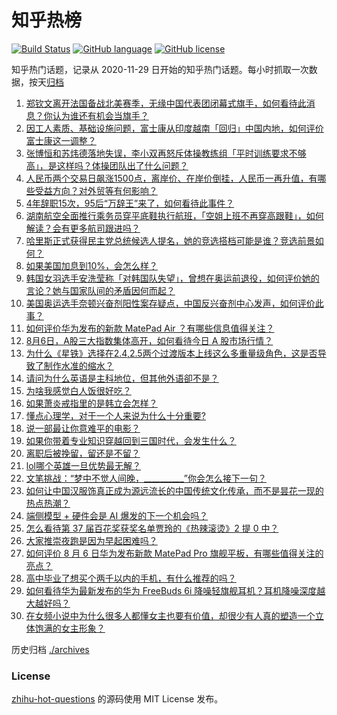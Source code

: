 # 知乎热榜
[![Build Status](https://github.com/ToWeLong/zhihu-hot-questions/workflows/CI/badge.svg)](https://github.com/ToWeLong/zhihu-hot-questions/actions)
[![GitHub language](https://img.shields.io/badge/language-golang-orange.svg)](https://golang.org/)
[![GitHub license](https://img.shields.io/github/license/ToWeLong/zhihu-hot-questions)](https://github.com/ToWeLong/zhihu-hot-questions/blob/main/LICENSE)

知乎热门话题，记录从 2020-11-29 日开始的知乎热门话题。每小时抓取一次数据，按天[归档](./archives)

<!-- BEGIN -->

1. [郑钦文离开法国备战北美赛季，无缘中国代表团闭幕式旗手，如何看待此消息？你认为谁还有机会当旗手？](https://www.zhihu.com/question/663546390)
1. [因工人素质、基础设施问题，富士康从印度越南「回归」中国内地，如何评价富士康这一调整？](https://www.zhihu.com/question/663509002)
1. [张博恒和苏炜德落地失误，李小双再怒斥体操教练组「平时训练要求不够高」，是这样吗？体操团队出了什么问题？](https://www.zhihu.com/question/663539887)
1. [人民币两个交易日飙涨1500点，离岸价、在岸价倒挂，人民币一再升值，有哪些受益方向？对外贸等有何影响？](https://www.zhihu.com/question/663576464)
1. [4年辞职15次，95后“万辞王”来了，如何看待此事件？](https://www.zhihu.com/question/663067691)
1. [湖南航空全面推行乘务员穿平底鞋执行航班，「空姐上班不再穿高跟鞋」，如何解读？会有更多航司跟进吗？](https://www.zhihu.com/question/663576128)
1. [哈里斯正式获得民主党总统候选人提名，她的竞选搭档可能是谁？竞选前景如何？](https://www.zhihu.com/question/663583481)
1. [如果美国加息到10%，会怎么样？](https://www.zhihu.com/question/657385459)
1. [韩国女羽选手安洗莹称「对韩国队失望」，曾想在奥运前退役，如何评价她的言论？她与国家队间的矛盾因何而起？](https://www.zhihu.com/question/663570807)
1. [美国奥运选手奈顿兴奋剂阳性案存疑点，中国反兴奋剂中心发声，如何评价此事？](https://www.zhihu.com/question/663581919)
1. [如何评价华为发布的新款 MatePad Air ？有哪些信息值得关注？](https://www.zhihu.com/question/663574006)
1. [8月6日，A股三大指数集体高开，如何看待今日 A 股市场行情？](https://www.zhihu.com/question/663572868)
1. [为什么《星铁》选择在2.4,2.5两个过渡版本上线这么多重量级角色，这是否导致了制作水准的缩水？](https://www.zhihu.com/question/663428275)
1. [请问为什么英语是主科地位，但其他外语卻不是？](https://www.zhihu.com/question/662925659)
1. [为啥我感觉白人饭很好吃？](https://www.zhihu.com/question/638698784)
1. [如果萧炎戒指里的是韩立会怎样？](https://www.zhihu.com/question/535476061)
1. [懂点心理学，对于一个人来说为什么十分重要?](https://www.zhihu.com/question/660522729)
1. [说一部最让你意难平的电影？](https://www.zhihu.com/question/643242581)
1. [如果你带着专业知识穿越回到三国时代，会发生什么？](https://www.zhihu.com/question/62753511)
1. [离职后被挽留，留还是不留？](https://www.zhihu.com/question/663320795)
1. [lol哪个英雄一旦优势最无解？](https://www.zhihu.com/question/663065969)
1. [文笔挑战：“梦中不觉人间晚，__________”你会怎么接下一句？](https://www.zhihu.com/question/663596335)
1. [如何让中国汉服饰真正成为源远流长的中国传统文化传承，而不是昙花一现的热点热潮？](https://www.zhihu.com/question/661069159)
1. [端侧模型 + 硬件会是 AI 爆发的下一个机会吗？](https://www.zhihu.com/question/661343991)
1. [怎么看待第 37 届百花奖获奖名单贾玲的《热辣滚烫》2 提 0 中？](https://www.zhihu.com/question/663450790)
1. [大家推崇夜跑是因为早起困难吗？](https://www.zhihu.com/question/661823731)
1. [如何评价 8 月 6 日华为发布新款 MatePad Pro 旗舰平板，有哪些值得关注的亮点？](https://www.zhihu.com/question/663577364)
1. [高中毕业了想买个两千以内的手机，有什么推荐的吗？](https://www.zhihu.com/question/662554311)
1. [如何看待华为最新发布的华为 FreeBuds 6i 降噪轻旗舰耳机？耳机降噪深度越大越好吗？](https://www.zhihu.com/question/663577176)
1. [在女频小说中为什么很多人都懂女主也要有价值，却很少有人真的塑造一个立体饱满的女主形象？](https://www.zhihu.com/question/658933925)

<!-- END -->

历史归档 [./archives](./archives)


### License
[zhihu-hot-questions](https://github.com/towelong/zhihu-hot-questions) 的源码使用 MIT License 发布。